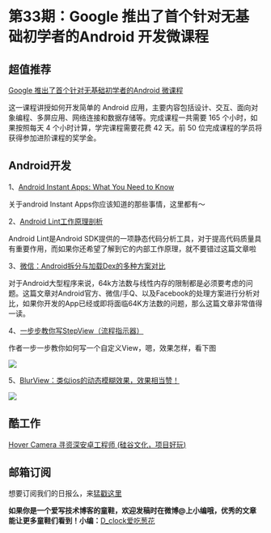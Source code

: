 # 第33期：Google 推出了首个针对无基础初学者的Android 开发微课程

## 超值推荐

[Google 推出了首个针对无基础初学者的Android 微课程](http://diycode.cc/news/339)

这一课程讲授如何开发简单的 Android 应用，主要内容包括设计、交互、面向对象编程、多屏应用、网络连接和数据存储等。完成课程一共需要 165 个小时，如果按照每天 4 个小时计算，学完课程需要花费 42 天。前 50 位完成课程的学员将获得参加进阶课程的奖学金。

## Android开发

1、[Android Instant Apps: What You Need to Know](https://medium.com/fuzz/android-instant-apps-what-you-need-to-know-aff546f968f8#.gfq1n0b66)

关于android Instant Apps你应该知道的那些事情，这里都有～

2、[Android Lint工作原理剖析](http://www.carrotsight.com/2016/06/21/Android%20Lint%E5%B7%A5%E4%BD%9C%E5%8E%9F%E7%90%86%E5%89%96%E6%9E%90.html)

Android Lint是Android SDK提供的一项静态代码分析工具，对于提高代码质量具有重要作用，而如果你还希望了解到它的内部工作原理，就不要错过这篇文章啦

3、[微信：Android拆分与加载Dex的多种方案对比](http://mp.weixin.qq.com/s?__biz=MzAwNDY1ODY2OQ==&mid=207151651&idx=1&sn=9eab282711f4eb2b4daf2fbae5a5ca9a&3rd=MzA3MDU4NTYzMw==&scene=6#rd)

对于Android大型程序来说，64k方法数与线性内存的限制都是必须要考虑的问题。这篇文章对Android官方、微信/手Q、以及Facebook的处理方案进行分析对比，如果你开发的App已经或即将面临64K方法数的问题，那么这篇文章非常值得一读。

4、[一步步教你写StepView（流程指示器）](http://www.jianshu.com/p/df03c1276121)

作者一步一步教你如何写一个自定义View，嗯，效果怎样，看下图

![](https://github.com/baoyachi/StepView/raw/master/art/snapshot.png)

5、[BlurView：类似ios的动态模糊效果，效果相当赞！](https://github.com/Dimezis/BlurView)

![](https://github.com/Dimezis/BlurView/raw/master/BlurScreenshot.png)


## 酷工作

[Hover Camera 寻资深安卓工程师 (硅谷文化，项目好玩)](http://diycode.cc/topics/143)

## 邮箱订阅

想要订阅我们的日报么，来[猛戳这里](http://list.qq.com/cgi-bin/qf_invite?id=d469993d2c888e971c0fbb2309c4d84256968386b126b967)

**如果你是一个爱写技术博客的童鞋，欢迎发稿时在微博@上小编哦，优秀的文章能让更多童鞋们看到！小编：**[D_clock爱吃葱花](http://weibo.com/2480694892/profile?rightmod=1&wvr=6&mod=personinfo&is_all=1)
